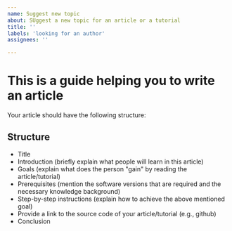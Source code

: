 ```yaml
---
name: Suggest new topic
about: SUggest a new topic for an article or a tutorial
title: ''
labels: 'looking for an author'
assignees: ''

---
```


# This is a guide helping you to write an article

Your article should have the following structure:

## Structure

- Title
- Introduction (briefly explain what people will learn in this article)
- Goals (explain what does the person "gain" by reading the article/tutorial)
- Prerequisites (mention the software versions that are required and the necessary knowledge background)
- Step-by-step instructions (explain how to achieve the above mentioned goal)
- Provide a link to the source code of your article/tutorial (e.g., github)
- Conclusion
